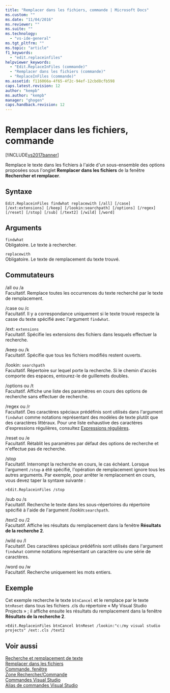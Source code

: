 ```yaml
---
title: "Remplacer dans les fichiers, commande | Microsoft Docs"
ms.custom: ""
ms.date: "11/04/2016"
ms.reviewer: ""
ms.suite: ""
ms.technology: 
  - "vs-ide-general"
ms.tgt_pltfrm: ""
ms.topic: "article"
f1_keywords: 
  - "edit.replaceinfiles"
helpviewer_keywords: 
  - "Edit.ReplaceInFiles (commande)"
  - "Remplacer dans les fichiers (commande)"
  - "ReplaceInFiles (commande)"
ms.assetid: f116066a-4f65-4f2c-94ef-12cbd8cfb598
caps.latest.revision: 12
author: "kempb"
ms.author: "kempb"
manager: "ghogen"
caps.handback.revision: 12
---
```

# Remplacer dans les fichiers, commande
[!INCLUDE[vs2017banner](../../code-quality/includes/vs2017banner.md)]

Remplace le texte dans les fichiers à l'aide d'un sous\-ensemble des options proposées sous l'onglet **Remplacer dans les fichiers** de la fenêtre **Rechercher et remplacer**.  
  
## Syntaxe  
  
```  
Edit.ReplaceinFiles findwhat replacewith [/all] [/case]  
[/ext:extensions] [/keep] [/lookin:searchpath] [/options] [/regex]  
[/reset] [/stop] [/sub] [/text2] [/wild] [/word]  
```  
  
## Arguments  
 `findwhat`  
 Obligatoire.  Le texte à rechercher.  
  
 `replacewith`  
 Obligatoire.  Le texte de remplacement du texte trouvé.  
  
## Commutateurs  
 \/all ou \/a  
 Facultatif.  Remplace toutes les occurrences du texte recherché par le texte de remplacement.  
  
 \/case ou \/c  
 Facultatif.  Il y a correspondance uniquement si le texte trouvé respecte la casse du texte spécifié avec l'argument `findwhat`.  
  
 \/ext: `extensions`  
 Facultatif.  Spécifie les extensions des fichiers dans lesquels effectuer la recherche.  
  
 \/keep ou \/k  
 Facultatif.  Spécifie que tous les fichiers modifiés restent ouverts.  
  
 \/lookin: `searchpath`  
 Facultatif.  Répertoire sur lequel porte la recherche.  Si le chemin d'accès comporte des espaces, entourez\-le de guillemets doubles.  
  
 \/options ou \/t  
 Facultatif.  Affiche une liste des paramètres en cours des options de recherche sans effectuer de recherche.  
  
 \/regex ou \/r  
 Facultatif.  Des caractères spéciaux prédéfinis sont utilisés dans l'argument `findwhat` comme notations représentant des modèles de texte plutôt que des caractères littéraux.  Pour une liste exhaustive des caractères d'expressions régulières, consultez [Expressions régulières](../../ide/using-regular-expressions-in-visual-studio.md).  
  
 \/reset ou \/e  
 Facultatif.  Rétablit les paramètres par défaut des options de recherche et n'effectue pas de recherche.  
  
 \/stop  
 Facultatif.  Interrompt la recherche en cours, le cas échéant.  Lorsque l'argument `/stop`  a été spécifié, l'opération de remplacement ignore tous les autres arguments.  Par exemple, pour arrêter le remplacement en cours, vous devez taper la syntaxe suivante :  
  
```  
>Edit.ReplaceinFiles /stop  
```  
  
 \/sub ou \/s  
 Facultatif.  Recherche le texte dans les sous\-répertoires du répertoire spécifié à l'aide de l'argument \/lookin:`searchpath`.  
  
 \/text2 ou \/2  
 Facultatif.  Affiche les résultats du remplacement dans la fenêtre **Résultats de la recherche 2**.  
  
 \/wild ou \/l  
 Facultatif.  Des caractères spéciaux prédéfinis sont utilisés dans l'argument `findwhat` comme notations représentant un caractère ou une série de caractères.  
  
 \/word ou \/w  
 Facultatif.  Recherche uniquement les mots entiers.  
  
## Exemple  
 Cet exemple recherche le texte `btnCancel` et le remplace par le texte `btnReset` dans tous les fichiers .cls du répertoire « My Visual Studio Projects » ; il affiche ensuite les résultats du remplacement dans la fenêtre **Résultats de la recherche 2**.  
  
```  
>Edit.ReplaceinFiles btnCancel btnReset /lookin:"c:/my visual studio projects" /ext:.cls /text2  
```  
  
## Voir aussi  
 [Recherche et remplacement de texte](../../ide/finding-and-replacing-text.md)   
 [Remplacer dans les fichiers](../../ide/replace-in-files.md)   
 [Commande, fenêtre](../../ide/reference/command-window.md)   
 [Zone Rechercher\/Commande](../../ide/find-command-box.md)   
 [Commandes Visual Studio](../../ide/reference/visual-studio-commands.md)   
 [Alias de commandes Visual Studio](../../ide/reference/visual-studio-command-aliases.md)